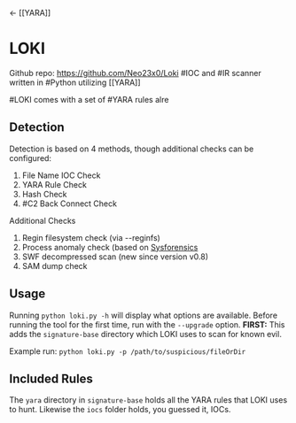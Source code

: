 <- [[YARA]]
# LOKI
Github repo: https://github.com/Neo23x0/Loki
#IOC and #IR scanner written in #Python utilizing [[YARA]] 

#LOKI comes with a set of #YARA rules alre
## Detection
Detection is based on 4 methods, though additional checks can be configured:
1.  File Name IOC Check
2.  YARA Rule Check
3.  Hash Check
4.  #C2 Back Connect Check

Additional Checks
1. Regin filesystem check (via --reginfs)
2. Process anomaly check (based on [Sysforensics](http://goo.gl/P99QZQ)
3. SWF decompressed scan (new since version v0.8)
4. SAM dump check

## Usage
Running `python loki.py -h` will display what options are available. 
Before running the tool for the first time, run with the `--upgrade` option.
**FIRST:** This adds the `signature-base` directory which LOKI uses to scan for known evil.

Example run:
`python loki.py -p /path/to/suspicious/fileOrDir`




## Included Rules
The `yara` directory in `signature-base` holds all the YARA rules that LOKI uses to hunt. Likewise the `iocs` folder holds, you guessed it, IOCs. 


